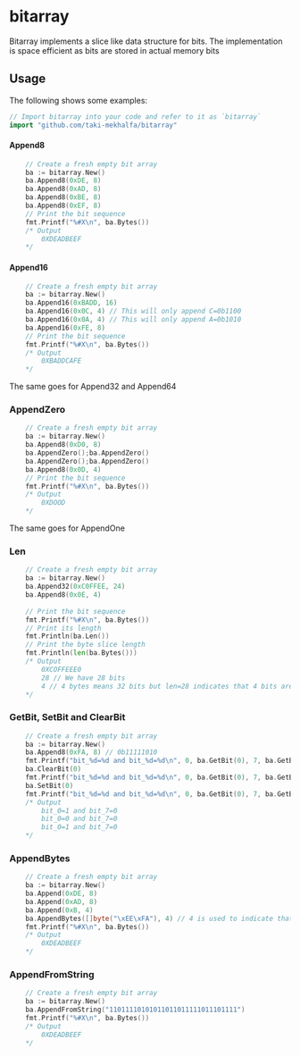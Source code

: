 # bitarray

Bitarray implements a slice like data structure for bits. The implementation is space efficient as bits are stored in actual memory bits

## Usage
The following shows some examples:
```go
// Import bitarray into your code and refer to it as `bitarray`
import "github.com/taki-mekhalfa/bitarray"
```
#### Append8 
```go
    // Create a fresh empty bit array
    ba := bitarray.New()
    ba.Append8(0xDE, 8)
    ba.Append8(0xAD, 8)
    ba.Append8(0xBE, 8)
    ba.Append8(0xEF, 8)
    // Print the bit sequence
    fmt.Printf("%#X\n", ba.Bytes())
    /* Output
        0XDEADBEEF
    */
```
#### Append16
```go
    // Create a fresh empty bit array
    ba := bitarray.New()
    ba.Append16(0xBADD, 16)
    ba.Append16(0x0C, 4) // This will only append C=0b1100
    ba.Append16(0x0A, 4) // This will only append A=0b1010
    ba.Append16(0xFE, 8)
    // Print the bit sequence
    fmt.Printf("%#X\n", ba.Bytes())
    /* Output
        0XBADDCAFE
    */
```

The same goes for Append32 and Append64

### AppendZero
```go
    // Create a fresh empty bit array
    ba := bitarray.New()
    ba.Append8(0xD0, 8)
    ba.AppendZero();ba.AppendZero()
    ba.AppendZero();ba.AppendZero()
    ba.Append8(0x0D, 4)
    // Print the bit sequence
    fmt.Printf("%#X\n", ba.Bytes())
    /* Output
        0XDOOD
    */
```
The same goes for AppendOne

### Len
```go
    // Create a fresh empty bit array
    ba := bitarray.New()
    ba.Append32(0xC0FFEE, 24)
    ba.Append8(0x0E, 4)
    
    // Print the bit sequence
    fmt.Printf("%#X\n", ba.Bytes())
    // Print its length
    fmt.Println(ba.Len())
    // Print the byte slice length
    fmt.Println(len(ba.Bytes()))
    /* Output
        0XCOFFEEE0
        28 // We have 28 bits
        4 // 4 bytes means 32 bits but len=28 indicates that 4 bits are empty
    */
```

### GetBit, SetBit and ClearBit
```go
    // Create a fresh empty bit array
    ba := bitarray.New()
    ba.Append8(0xFA, 8) // 0b11111010
    fmt.Printf("bit_%d=%d and bit_%d=%d\n", 0, ba.GetBit(0), 7, ba.GetBit(7))
    ba.ClearBit(0)
    fmt.Printf("bit_%d=%d and bit_%d=%d\n", 0, ba.GetBit(0), 7, ba.GetBit(7))
    ba.SetBit(0)
    fmt.Printf("bit_%d=%d and bit_%d=%d\n", 0, ba.GetBit(0), 7, ba.GetBit(7))
    /* Output
        bit_0=1 and bit_7=0
        bit_0=0 and bit_7=0
        bit_0=1 and bit_7=0
    */
```
### AppendBytes
```go
    // Create a fresh empty bit array
    ba := bitarray.New()
    ba.Append(0xDE, 8)
    ba.Append(0xAD, 8)
    ba.Append(0xB, 4)
    ba.AppendBytes([]byte("\xEE\xFA"), 4) // 4 is used to indicate that there are 4 padding bits
    fmt.Printf("%#X\n", ba.Bytes())
    /* Output
        0XDEADBEEF
    */
```
### AppendFromString
```go
    // Create a fresh empty bit array
    ba := bitarray.New()
    ba.AppendFromString("11011110101011011011111011101111")
    fmt.Printf("%#X\n", ba.Bytes())
    /* Output
        0XDEADBEEF
    */
```